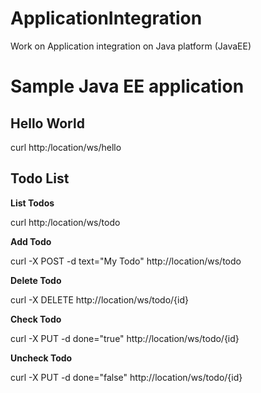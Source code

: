 # ApplicationIntegration
Work on Application integration on Java platform (JavaEE)


# Sample Java EE application

## Hello World

curl http:/location/ws/hello

## Todo List

**List Todos**

curl http:/location/ws/todo

**Add Todo**

curl -X POST -d text="My Todo" http://location/ws/todo

**Delete Todo**

curl -X DELETE http://location/ws/todo/{id}

**Check Todo**

curl -X PUT -d done="true" http://location/ws/todo/{id}

**Uncheck Todo**

curl -X PUT -d done="false" http://location/ws/todo/{id}

